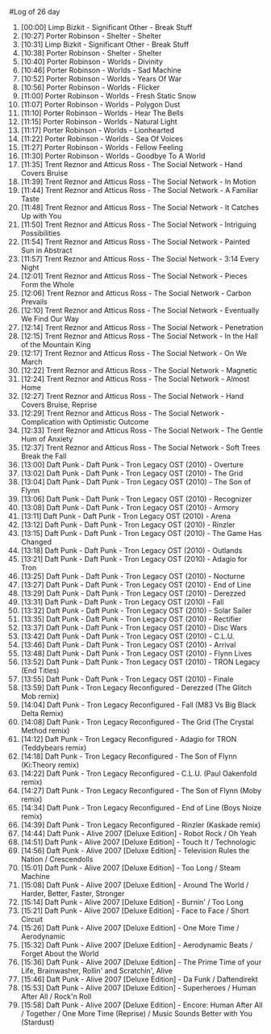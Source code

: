 #Log of 26 day

1. [00:00] Limp Bizkit - Significant Other - Break Stuff
1. [10:27] Porter Robinson - Shelter - Shelter
1. [10:31] Limp Bizkit - Significant Other - Break Stuff
1. [10:38] Porter Robinson - Shelter - Shelter
1. [10:40] Porter Robinson - Worlds - Divinity
1. [10:46] Porter Robinson - Worlds - Sad Machine
1. [10:52] Porter Robinson - Worlds - Years Of War
1. [10:56] Porter Robinson - Worlds - Flicker
1. [11:00] Porter Robinson - Worlds - Fresh Static Snow
1. [11:07] Porter Robinson - Worlds - Polygon Dust
1. [11:10] Porter Robinson - Worlds - Hear The Bells
1. [11:15] Porter Robinson - Worlds - Natural Light
1. [11:17] Porter Robinson - Worlds - Lionhearted
1. [11:22] Porter Robinson - Worlds - Sea Of Voices
1. [11:27] Porter Robinson - Worlds - Fellow Feeling
1. [11:30] Porter Robinson - Worlds - Goodbye To A World
1. [11:35] Trent Reznor and Atticus Ross - The Social Network - Hand Covers Bruise
1. [11:39] Trent Reznor and Atticus Ross - The Social Network - In Motion
1. [11:44] Trent Reznor and Atticus Ross - The Social Network - A Familiar Taste
1. [11:48] Trent Reznor and Atticus Ross - The Social Network - It Catches Up with You
1. [11:50] Trent Reznor and Atticus Ross - The Social Network - Intriguing Possibilities
1. [11:54] Trent Reznor and Atticus Ross - The Social Network - Painted Sun in Abstract
1. [11:57] Trent Reznor and Atticus Ross - The Social Network - 3:14 Every Night
1. [12:01] Trent Reznor and Atticus Ross - The Social Network - Pieces Form the Whole
1. [12:06] Trent Reznor and Atticus Ross - The Social Network - Carbon Prevails
1. [12:10] Trent Reznor and Atticus Ross - The Social Network - Eventually We Find Our Way
1. [12:14] Trent Reznor and Atticus Ross - The Social Network - Penetration
1. [12:15] Trent Reznor and Atticus Ross - The Social Network - In the Hall of the Mountain King
1. [12:17] Trent Reznor and Atticus Ross - The Social Network - On We March
1. [12:22] Trent Reznor and Atticus Ross - The Social Network - Magnetic
1. [12:24] Trent Reznor and Atticus Ross - The Social Network - Almost Home
1. [12:27] Trent Reznor and Atticus Ross - The Social Network - Hand Covers Bruise, Reprise
1. [12:29] Trent Reznor and Atticus Ross - The Social Network - Complication with Optimistic Outcome
1. [12:33] Trent Reznor and Atticus Ross - The Social Network - The Gentle Hum of Anxiety
1. [12:37] Trent Reznor and Atticus Ross - The Social Network - Soft Trees Break the Fall
1. [13:00] Daft Punk - Daft Punk - Tron Legacy OST (2010) - Overture
1. [13:02] Daft Punk - Daft Punk - Tron Legacy OST (2010) - The Grid
1. [13:04] Daft Punk - Daft Punk - Tron Legacy OST (2010) - The Son of Flynn
1. [13:06] Daft Punk - Daft Punk - Tron Legacy OST (2010) - Recognizer
1. [13:08] Daft Punk - Daft Punk - Tron Legacy OST (2010) - Armory
1. [13:11] Daft Punk - Daft Punk - Tron Legacy OST (2010) - Arena
1. [13:12] Daft Punk - Daft Punk - Tron Legacy OST (2010) - Rinzler
1. [13:15] Daft Punk - Daft Punk - Tron Legacy OST (2010) - The Game Has Changed
1. [13:18] Daft Punk - Daft Punk - Tron Legacy OST (2010) - Outlands
1. [13:21] Daft Punk - Daft Punk - Tron Legacy OST (2010) - Adagio for Tron
1. [13:25] Daft Punk - Daft Punk - Tron Legacy OST (2010) - Nocturne
1. [13:27] Daft Punk - Daft Punk - Tron Legacy OST (2010) - End of Line
1. [13:29] Daft Punk - Daft Punk - Tron Legacy OST (2010) - Derezzed
1. [13:31] Daft Punk - Daft Punk - Tron Legacy OST (2010) - Fall
1. [13:32] Daft Punk - Daft Punk - Tron Legacy OST (2010) - Solar Sailer
1. [13:35] Daft Punk - Daft Punk - Tron Legacy OST (2010) - Rectifier
1. [13:37] Daft Punk - Daft Punk - Tron Legacy OST (2010) - Disc Wars
1. [13:42] Daft Punk - Daft Punk - Tron Legacy OST (2010) - C.L.U.
1. [13:46] Daft Punk - Daft Punk - Tron Legacy OST (2010) - Arrival
1. [13:48] Daft Punk - Daft Punk - Tron Legacy OST (2010) - Flynn Lives
1. [13:52] Daft Punk - Daft Punk - Tron Legacy OST (2010) - TRON Legacy (End Titles)
1. [13:55] Daft Punk - Daft Punk - Tron Legacy OST (2010) - Finale
1. [13:59] Daft Punk - Tron Legacy Reconfigured - Derezzed (The Glitch Mob remix)
1. [14:04] Daft Punk - Tron Legacy Reconfigured - Fall (M83 Vs Big Black Delta Remix)
1. [14:08] Daft Punk - Tron Legacy Reconfigured - The Grid (The Crystal Method remix)
1. [14:12] Daft Punk - Tron Legacy Reconfigured - Adagio for TRON (Teddybears remix)
1. [14:18] Daft Punk - Tron Legacy Reconfigured - The Son of Flynn (Ki:Theory remix)
1. [14:22] Daft Punk - Tron Legacy Reconfigured - C.L.U. (Paul Oakenfold remix)
1. [14:27] Daft Punk - Tron Legacy Reconfigured - The Son of Flynn (Moby remix)
1. [14:34] Daft Punk - Tron Legacy Reconfigured - End of Line (Boys Noize remix)
1. [14:39] Daft Punk - Tron Legacy Reconfigured - Rinzler (Kaskade remix)
1. [14:44] Daft Punk - Alive 2007 [Deluxe Edition] - Robot Rock / Oh Yeah
1. [14:51] Daft Punk - Alive 2007 [Deluxe Edition] - Touch It / Technologic
1. [14:56] Daft Punk - Alive 2007 [Deluxe Edition] - Television Rules the Nation / Crescendolls
1. [15:01] Daft Punk - Alive 2007 [Deluxe Edition] - Too Long / Steam Machine
1. [15:08] Daft Punk - Alive 2007 [Deluxe Edition] - Around The World / Harder, Better, Faster, Stronger
1. [15:14] Daft Punk - Alive 2007 [Deluxe Edition] - Burnin' / Too Long
1. [15:21] Daft Punk - Alive 2007 [Deluxe Edition] - Face to Face / Short Circuit
1. [15:26] Daft Punk - Alive 2007 [Deluxe Edition] - One More Time / Aerodynamic
1. [15:32] Daft Punk - Alive 2007 [Deluxe Edition] - Aerodynamic Beats / Forget About the World
1. [15:36] Daft Punk - Alive 2007 [Deluxe Edition] - The Prime Time of your Life, Brainwasher, Rollin' and Scratchin', Alive
1. [15:46] Daft Punk - Alive 2007 [Deluxe Edition] - Da Funk / Daftendirekt
1. [15:53] Daft Punk - Alive 2007 [Deluxe Edition] - Superheroes / Human After All / Rock'n Roll
1. [15:58] Daft Punk - Alive 2007 [Deluxe Edition] - Encore: Human After All / Together / One More Time (Reprise) / Music Sounds Better with You (Stardust)
